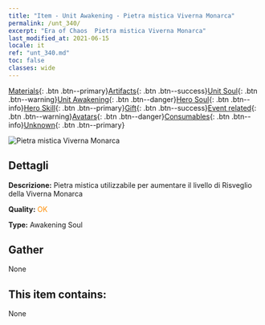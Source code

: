 ```yaml
---
title: "Item - Unit Awakening - Pietra mistica Viverna Monarca"
permalink: /unt_340/
excerpt: "Era of Chaos  Pietra mistica Viverna Monarca"
last_modified_at: 2021-06-15
locale: it
ref: "unt_340.md"
toc: false
classes: wide
---
```

 [Materials](/ItemsIT/){: .btn .btn--primary}[Artifacts](/ItemsIT/Artifacts/){: .btn .btn--success}[Unit Soul](/ItemsIT/UnitSoul/){: .btn .btn--warning}[Unit Awakening](/ItemsIT/UnitAwakening/){: .btn .btn--danger}[Hero Soul](/ItemsIT/HeroSoul/){: .btn .btn--info}[Hero Skill](/ItemsIT/HeroSkill/){: .btn .btn--primary}[Gift](/ItemsIT/Gift/){: .btn .btn--success}[Event related](/ItemsIT/Events/){: .btn .btn--warning}[Avatars](/ItemsIT/Avatars/){: .btn .btn--danger}[Consumables](/ItemsIT/Consumables/){: .btn .btn--info}[Unknown](/ItemsIT/Unknown/){: .btn .btn--primary}

 ![Pietra mistica Viverna Monarca](/images/u/tia_feilong.jpg)

## Dettagli
 **Descrizione:** Pietra mistica utilizzabile per aumentare il livello di Risveglio della Viverna Monarca

 **Quality:** <span style="color: #FF8C00">OK</span>

 **Type:** Awakening Soul

## Gather

  None

## This item contains:

  None

